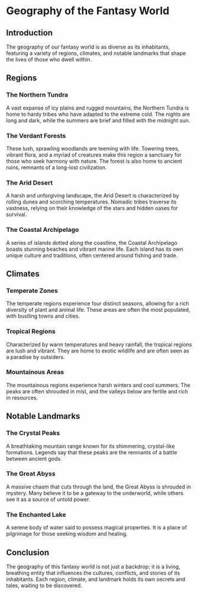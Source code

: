 # Geography of the Fantasy World

## Introduction
The geography of our fantasy world is as diverse as its inhabitants, featuring a variety of regions, climates, and notable landmarks that shape the lives of those who dwell within.

## Regions

### The Northern Tundra
A vast expanse of icy plains and rugged mountains, the Northern Tundra is home to hardy tribes who have adapted to the extreme cold. The nights are long and dark, while the summers are brief and filled with the midnight sun.

### The Verdant Forests
These lush, sprawling woodlands are teeming with life. Towering trees, vibrant flora, and a myriad of creatures make this region a sanctuary for those who seek harmony with nature. The forest is also home to ancient ruins, remnants of a long-lost civilization.

### The Arid Desert
A harsh and unforgiving landscape, the Arid Desert is characterized by rolling dunes and scorching temperatures. Nomadic tribes traverse its vastness, relying on their knowledge of the stars and hidden oases for survival.

### The Coastal Archipelago
A series of islands dotted along the coastline, the Coastal Archipelago boasts stunning beaches and vibrant marine life. Each island has its own unique culture and traditions, often centered around fishing and trade.

## Climates

### Temperate Zones
The temperate regions experience four distinct seasons, allowing for a rich diversity of plant and animal life. These areas are often the most populated, with bustling towns and cities.

### Tropical Regions
Characterized by warm temperatures and heavy rainfall, the tropical regions are lush and vibrant. They are home to exotic wildlife and are often seen as a paradise by outsiders.

### Mountainous Areas
The mountainous regions experience harsh winters and cool summers. The peaks are often shrouded in mist, and the valleys below are fertile and rich in resources.

## Notable Landmarks

### The Crystal Peaks
A breathtaking mountain range known for its shimmering, crystal-like formations. Legends say that these peaks are the remnants of a battle between ancient gods.

### The Great Abyss
A massive chasm that cuts through the land, the Great Abyss is shrouded in mystery. Many believe it to be a gateway to the underworld, while others see it as a source of untold power.

### The Enchanted Lake
A serene body of water said to possess magical properties. It is a place of pilgrimage for those seeking wisdom and healing.

## Conclusion
The geography of this fantasy world is not just a backdrop; it is a living, breathing entity that influences the cultures, conflicts, and stories of its inhabitants. Each region, climate, and landmark holds its own secrets and tales, waiting to be discovered.